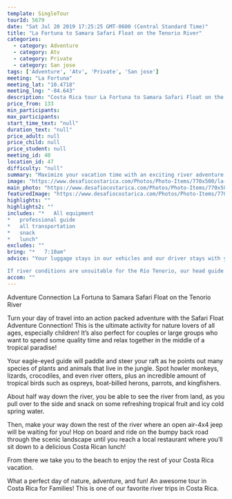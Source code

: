 ```yaml
---
template: SingleTour
tourId: 5679
date: "Sat Jul 20 2019 17:25:25 GMT-0600 (Central Standard Time)"
title: "La Fortuna to Samara Safari Float on the Tenorio River"
categories: 
  - category: Adventure
  - category: Atv
  - category: Private
  - category: San jose
tags: ['Adventure', 'Atv', 'Private', 'San jose']
meeting: "La Fortuna"
meeting_lat: "10.4718"
meeting_lng: "-84.643"
description: "Costa Rica tour La Fortuna to Samara Safari Float on the Tenorio River, id 5679"
price_from: 133
min_participants: 
max_participants: 
start_time_text: "null"
duration_text: "null"
price_adult: null
price_child: null
price_student: null
meeting_id: 40
location_id: 47
difficulty: "null"
summary: "Maximize your vacation time with an exciting river adventure on the way to your new vacation destination! The Safari Float is a two-hour paddle down the Tenorio River and is great for nature lovers of all ages, especially children! As you float down the river, your naturalist guide will paddle and steer your boat, while pointing out all of the exotic wildlife- birds, insects, vegetation and even monkeys and crocodiles!"
image: "https://www.desafiocostarica.com/Photos/Photo-Items/770x500/la-fortuna-to-from-samara---safari-float-on-the-tenorio-river-3.jpg"
main_photo: "https://www.desafiocostarica.com/Photos/Photo-Items/770x500/la-fortuna-to-from-samara---safari-float-on-the-tenorio-river-3.jpg"
featuredImage: "https://www.desafiocostarica.com/Photos/Photo-Items/770x500/la-fortuna-to-from-samara---safari-float-on-the-tenorio-river-3.jpg"
highlights: ""
highlights2: ""
includes: "*   All equipment
*   professional guide
*   all transportation
*   snack
*   lunch"
excludes: ""
bring: "*   7:10am"
advice: "Your luggage stays in our vehicles and our driver stays with your items while you are doing your tour. We have private entrances and exits for our rafting tour locations. Extra transport charge for drop-off outside of our regular hotel zone.

If river conditions are unsuitable for the Río Tenorio, our head guide might make the call to change to a back-up river of a similar level and/or offer another tour – you're always guaranteed a fun, but safe day! You get a full refund if no tour is run."
accom: ""
---
```

Adventure Connection La Fortuna to Samara Safari Float on the Tenorio River

Turn your day of travel into an action packed adventure with the Safari Float Adventure Connection! This is the ultimate activity for nature lovers of all ages, especially children! It’s also perfect for couples or large groups who want to spend some quality time and relax together in the middle of a tropical paradise!

Your eagle-eyed guide will paddle and steer your raft as he points out many species of plants and animals that live in the jungle. Spot howler monkeys, lizards, crocodiles, and even river otters, plus an incredible amount of tropical birds such as ospreys, boat-billed herons, parrots, and kingfishers.

About half way down the river, you be able to see the river from land, as you pull over to the side and snack on some refreshing tropical fruit and icy cold spring water.

Then, make your way down the rest of the river where an open air-4x4 jeep will be waiting for you! Hop on board and ride on the bumpy back road through the scenic landscape until you reach a local restaurant where you’ll sit down to a delicious Costa Rican lunch!

From there we take you to the beach to enjoy the rest of your Costa Rica vacation.

What a perfect day of nature, adventure, and fun! An awesome tour in Costa Rica for Families! This is one of our favorite river trips in Costa Rica.